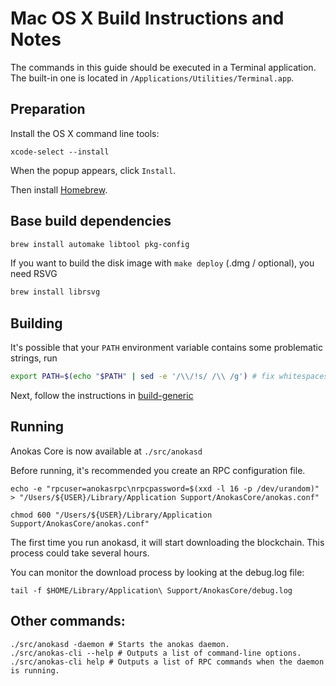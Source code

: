 Mac OS X Build Instructions and Notes
====================================
The commands in this guide should be executed in a Terminal application.
The built-in one is located in `/Applications/Utilities/Terminal.app`.

Preparation
-----------
Install the OS X command line tools:

`xcode-select --install`

When the popup appears, click `Install`.

Then install [Homebrew](https://brew.sh).

Base build dependencies
-----------------------

```bash
brew install automake libtool pkg-config
```

If you want to build the disk image with `make deploy` (.dmg / optional), you need RSVG
```bash
brew install librsvg
```

Building
--------

It's possible that your `PATH` environment variable contains some problematic strings, run
```bash
export PATH=$(echo "$PATH" | sed -e '/\\/!s/ /\\ /g') # fix whitespaces
```

Next, follow the instructions in [build-generic](build-generic.md)

Running
-------

Anokas Core is now available at `./src/anokasd`

Before running, it's recommended you create an RPC configuration file.

    echo -e "rpcuser=anokasrpc\nrpcpassword=$(xxd -l 16 -p /dev/urandom)" > "/Users/${USER}/Library/Application Support/AnokasCore/anokas.conf"

    chmod 600 "/Users/${USER}/Library/Application Support/AnokasCore/anokas.conf"

The first time you run anokasd, it will start downloading the blockchain. This process could take several hours.

You can monitor the download process by looking at the debug.log file:

    tail -f $HOME/Library/Application\ Support/AnokasCore/debug.log

Other commands:
-------

    ./src/anokasd -daemon # Starts the anokas daemon.
    ./src/anokas-cli --help # Outputs a list of command-line options.
    ./src/anokas-cli help # Outputs a list of RPC commands when the daemon is running.
